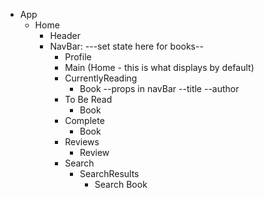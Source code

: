 - App
  - Home
    - Header
    - NavBar: ---set state here for books--
      - Profile
      - Main (Home - this is what displays by default)
      - CurrentlyReading
        - Book
            --props  in navBar
            --title
            --author 
      - To Be Read
        - Book
      - Complete
        - Book
      - Reviews
        - Review
      - Search
        - SearchResults
          - Search Book


